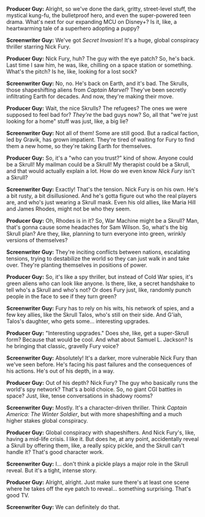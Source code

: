 **Producer Guy:** Alright, so we've done the dark, gritty, street-level stuff, the mystical kung-fu, the bulletproof hero, and even the super-powered teen drama. What's next for our expanding MCU on Disney+? Is it, like, a heartwarming tale of a superhero adopting a puppy?

**Screenwriter Guy:** We've got *Secret Invasion*! It's a huge, global conspiracy thriller starring Nick Fury.

**Producer Guy:** Nick Fury, huh? The guy with the eye patch? So, he's back. Last time I saw him, he was, like, chilling on a space station or something. What's the pitch? Is he, like, looking for a lost sock?

**Screenwriter Guy:** No, no. He's back on Earth, and it's bad. The Skrulls, those shapeshifting aliens from *Captain Marvel*? They've been secretly infiltrating Earth for decades. And now, they're making their move.

**Producer Guy:** Wait, the nice Skrulls? The refugees? The ones we were supposed to feel bad for? *They're* the bad guys now? So, all that "we're just looking for a home" stuff was just, like, a big lie?

**Screenwriter Guy:** Not all of them! Some are still good. But a radical faction, led by Gravik, has grown impatient. They're tired of waiting for Fury to find them a new home, so they're taking Earth for themselves.

**Producer Guy:** So, it's a "who can you trust?" kind of show. Anyone could be a Skrull! My mailman could be a Skrull! My therapist could be a Skrull, and that would actually explain a lot. How do we even know *Nick Fury* isn't a Skrull?

**Screenwriter Guy:** Exactly! That's the tension. Nick Fury is on his own. He's a bit rusty, a bit disillusioned. And he's gotta figure out who the real players are, and who's just wearing a Skrull mask. Even his old allies, like Maria Hill and James Rhodes, might not be who they seem.

**Producer Guy:** Oh, Rhodes is in it? So, War Machine might be a Skrull? Man, that's gonna cause some headaches for Sam Wilson. So, what's the big Skrull plan? Are they, like, planning to turn everyone into green, wrinkly versions of themselves?

**Screenwriter Guy:** They're inciting conflicts between nations, escalating tensions, trying to destabilize the world so they can just walk in and take over. They're planting themselves in positions of power.

**Producer Guy:** So, it's like a spy thriller, but instead of Cold War spies, it's green aliens who can look like anyone. Is there, like, a secret handshake to tell who's a Skrull and who's not? Or does Fury just, like, randomly punch people in the face to see if they turn green?

**Screenwriter Guy:** Fury has to rely on his wits, his network of spies, and a few key allies, like the Skrull Talos, who's still on their side. And G'iah, Talos's daughter, who gets some... interesting upgrades.

**Producer Guy:** "Interesting upgrades." Does she, like, get a super-Skrull form? Because that would be cool. And what about Samuel L. Jackson? Is he bringing that classic, gravelly Fury voice?

**Screenwriter Guy:** Absolutely! It's a darker, more vulnerable Nick Fury than we've seen before. He's facing his past failures and the consequences of his actions. He's out of his depth, in a way.

**Producer Guy:** Out of his depth? Nick Fury? The guy who basically runs the world's spy network? That's a bold choice. So, no giant CGI battles in space? Just, like, tense conversations in shadowy rooms?

**Screenwriter Guy:** Mostly. It's a character-driven thriller. Think *Captain America: The Winter Soldier*, but with more shapeshifting and a much higher stakes global conspiracy.

**Producer Guy:** Global conspiracy with shapeshifters. And Nick Fury's, like, having a mid-life crisis. I like it. But does he, at any point, accidentally reveal a Skrull by offering them, like, a really spicy pickle, and the Skrull can't handle it? That's good character work.

**Screenwriter Guy:** I... don't think a pickle plays a major role in the Skrull reveal. But it's a tight, intense story.

**Producer Guy:** Alright, alright. Just make sure there's at least one scene where he takes off the eye patch to reveal... something surprising. That's good TV.

**Screenwriter Guy:** We can definitely do that.
